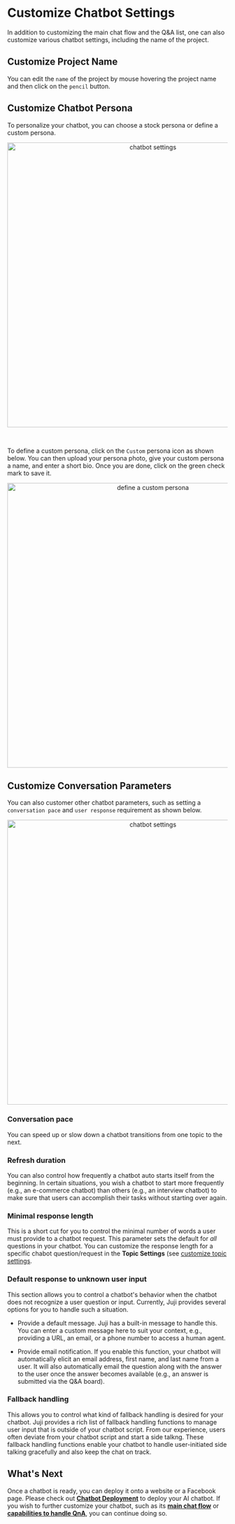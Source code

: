 
# **Customize Chatbot Settings**

In addition to customizing the main chat flow and the Q&A list, one
can also customize various chatbot settings, including the name of the project.

## Customize Project Name

You can edit the `name` of the project by mouse hovering the project
name and then click on the `pencil` button.

## Customize Chatbot Persona

To personalize your chatbot, you can choose a stock persona or define a custom persona.

<p align="center"><img src="../img/chatbot-settings-1.png" alt="chatbot settings" width="650"/></p>

<br>

To define a custom persona, click on the `Custom` persona icon as shown below. You can then upload your persona photo, give your custom persona a name, and enter a short bio. Once you are done, click on the green check mark to save it.

<p align="center"><img src="../img/custom-chatbot-persona.png" alt="define a custom persona" width="650"/></p>

## Customize Conversation Parameters
You can also customer other chatbot parameters, such as setting a
`conversation pace` and `user response` requirement as shown below. 

<p align="center"><img src="../img/chatbot-settings-2.png" alt="chatbot settings" width="650"/></p>

### **Conversation pace**

You can speed up or slow down a chatbot transitions from one topic to the next.

### **Refresh duration**

You can also control how frequently a chatbot auto starts itself from
the beginning. In certain situations, you wish a chatbot to start more
frequently (e.g., an e-commerce chatbot) than others (e.g., an
interview chatbot) to make sure that users can accomplish their tasks
without starting over again.

### **Minimal response length**

This is a short cut for you to control the minimal number of words a
user must provide to a chatbot request. This parameter sets the
default for *all* questions in your chatbot. You can customize the response length for a specific chabot question/request in the **Topic Settings** (see [customize topic settings](../customize-main-chat-flow#Customize-Topic-Settings).

### **Default response to unknown user input**

This section allows you to control a chatbot's behavior when the chatbot does not recognize a user question or input. Currently, Juji provides several options for you to handle such a situation.

* Provide a default message. Juji has a built-in message to handle this. You can enter a custom message here to suit your context, e.g., providing a URL, an email, or a phone number to access a human agent.

* Provide email notification. If you enable this function, your chatbot will automatically elicit an email address, first name, and last name from a user. It will also automatically email the question along with the answer to the user once the answer becomes available (e.g., an answer is submitted via the Q&A board).


### **Fallback handling**

This allows you to control what kind of
    fallback handling is desired for your chatbot. Juji provides a
    rich list of fallback handling functions to manage user input that
    is outside of your chatbot script. From our experience, users
    often deviate from your chatbot script and start a side
    talkng. These fallback handling functions enable your chatbot to
    handle user-initiated side talking gracefully and also keep the
    chat on track. 




## What's Next

Once a chatbot is ready, you can deploy it onto a website or a
Facebook page. Please check out [**Chatbot Deployment**](../release)
to deploy your AI chatbot. If you wish to further customize your chatbot, such as its [**main chat flow**](../customize-main-chat-flow) or [**capabilities to handle QnA**](../customize-qa), you can continue doing so. 


